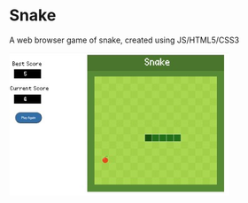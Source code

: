 # Snake
A web browser game of snake, created using JS/HTML5/CSS3

![alt text](https://github.com/VincentP05/Snake/blob/master/images/snake.jpg "Snake")

